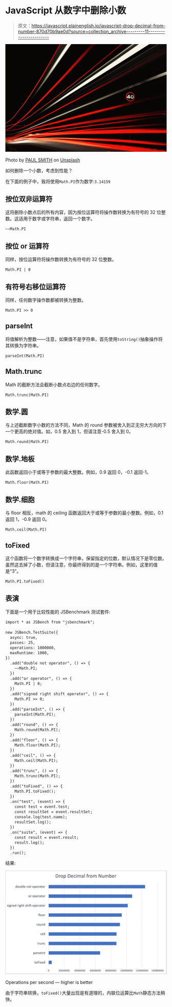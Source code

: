 # JavaScript 从数字中删除小数

> 原文：<https://javascript.plainenglish.io/javascript-drop-decimal-from-number-870d70b9ae0d?source=collection_archive---------11----------------------->

![](img/762dc80c6d9ab7f057a61f7e1ba6e2a7.png)

Photo by [PAUL SMITH](https://unsplash.com/@sumo?utm_source=medium&utm_medium=referral) on [Unsplash](https://unsplash.com?utm_source=medium&utm_medium=referral)

如何删除一个小数，考虑到性能？

在下面的例子中，我将使用`Math.PI`作为数字:`3.14159`

## 按位双非运算符

这将删除小数点后的所有内容，因为按位运算符将操作数转换为有符号的 32 位整数。这适用于数字或字符串，返回一个数字。

```
~~Math.PI
```

## 按位 or 运算符

同样，按位运算符将操作数转换为有符号的 32 位整数。

```
Math.PI | 0
```

## 有符号右移位运算符

同样，任何数字操作数都被转换为整数。

```
Math.PI >> 0
```

## parseInt

将值解析为整数——注意，如果值不是字符串，首先使用`toString()`抽象操作将其转换为字符串。

```
parseInt(Math.PI)
```

## Math.trunc

Math 的截断方法会截断小数点右边的任何数字。

```
Math.trunc(Math.PI)
```

## 数学.圆

与上述截断数字小数的方法不同，Math 的 round 参数被舍入到正无穷大方向的下一个更高的绝对值。如，0.5 舍入到 1，但请注意-0.5 舍入到 0。

```
Math.round(Math.PI)
```

## 数学.地板

此函数返回小于或等于参数的最大整数。例如，0.9 返回 0，-0.1 返回-1。

```
Math.floor(Math.PI)
```

## 数学.细胞

与 floor 相反，math 的 ceiling 函数返回大于或等于参数的最小整数。例如，0.1 返回 1，-0.9 返回 0。

```
Math.ceil(Math.PI)
```

## toFixed

这个函数将一个数字转换成一个字符串，保留指定的位数，默认情况下是零位数。虽然这去掉了小数，但请注意，你最终得到的是一个字符串。例如，这里的值是“3”。

```
Math.PI.toFixed()
```

## 表演

下面是一个用于比较性能的 JSBenchmark 测试套件:

```
import * as JSBench from "jsbenchmark";

new JSBench.TestSuite({
  async: true,
  passes: 25,
  operations: 1000000,
  maxRuntime: 1000,
})
  .add("double not operator", () => {
    ~~Math.PI;
  })
  .add("or operator", () => {
    Math.PI | 0;
  })
  .add("signed right shift operator", () => {
    Math.PI >> 0;
  })
  .add("parseInt", () => {
    parseInt(Math.PI);
  })
  .add("round", () => {
    Math.round(Math.PI);
  })
  .add("floor", () => {
    Math.floor(Math.PI);
  })
  .add("ceil", () => {
    Math.ceil(Math.PI);
  })
  .add("trunc", () => {
    Math.trunc(Math.PI);
  })
  .add("toFixed", () => {
    Math.PI.toFixed();
  })
  .on("test", (event) => {
    const test = event.test;
    const resultSet = event.resultSet;
    console.log(test.name);
    resultSet.log();
  })
  .on("suite", (event) => {
    const result = event.result;
    result.log();
  })
  .run();
```

结果:

![](img/561b6425312e34a5e55ae83809fe3e55.png)

Operations per second — higher is better

由于字符串转换，`toFixed()`大量出现是有道理的，内联位运算比`Math`静态方法稍快。